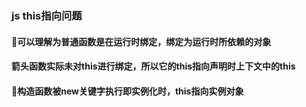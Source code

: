 ### js this指向问题

#### 可以理解为普通函数是在运行时绑定，绑定为运行时所依赖的对象
#### 箭头函数实际未对this进行绑定，所以它的this指向声明时上下文中的this
#### 构造函数被new关键字执行即实例化时，this指向实例对象